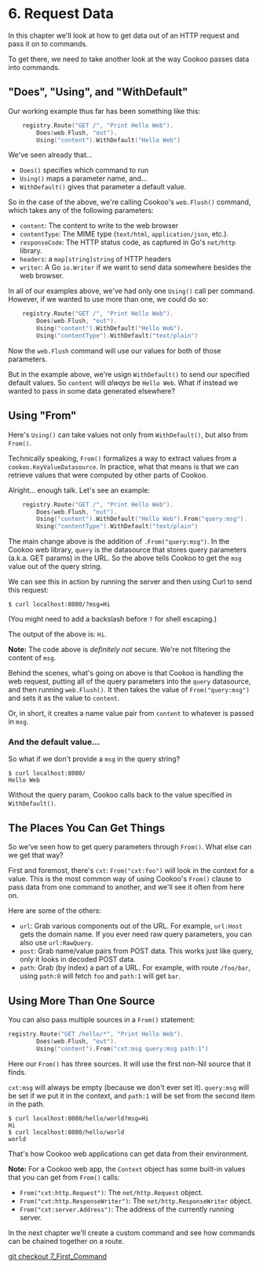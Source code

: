 # 6. Request Data

In this chapter we'll look at how to get data out of an HTTP request and
pass it on to commands.

To get there, we need to take another look at the way Cookoo passes data
into commands.

## "Does", "Using", and "WithDefault"

Our working example thus far has been something like this:

```go
	registry.Route("GET /", "Print Hello Web").
		Does(web.Flush, "out").
		Using("content").WithDefault("Hello Web")
```

We've seen already that...

* `Does()` specifies which command to run
* `Using()` maps a parameter name, and...
* `WithDefault()` gives that parameter a default value.

So in the case of the above, we're calling Cookoo's `web.Flush()`
command, which takes any of the following parameters:

* `content`: The content to write to the web browser
* `contentType`: The MIME type (`text/html`, `application/json`, etc.).
* `responseCode`: The HTTP status code, as captured in Go's `net/http`
  library.
* `headers`: a `map[string]string` of HTTP headers
* `writer`: A Go `io.Writer` if we want to send data somewhere besides
  the web browser.

In all of our examples above, we've had only one `Using()` call per
command. However, if we wanted to use more than one, we could do so:

```go
	registry.Route("GET /", "Print Hello Web").
		Does(web.Flush, "out").
		Using("content").WithDefault("Hello Web").
		Using("contentType").WithDefault("text/plain")
```

Now the `web.Flush` command will use our values for both of those
parameters.

But in the example above, we're usign `WithDefault()` to send our
specified default values. So `content` will *always* be `Hello Web`.
What if instead we wanted to pass in some data generated elsewhere?

## Using "From"

Here's `Using()` can take values not only from `WithDefault()`, but also
from `From()`.

Technically speaking, `From()` formalizes a way to extract values from a
`cookoo.KeyValueDatasource`. In practice, what that means is that we can
retrieve values that were computed by other parts of Cookoo.

Alright... enough talk. Let's see an example:

```go
	registry.Route("GET /", "Print Hello Web").
		Does(web.Flush, "out").
		Using("content").WithDefault("Hello Web").From("query:msg").
		Using("contentType").WithDefault("text/plain")
```

The main change above is the addition of `.From("query:msg")`. In the
Cookoo web library, `query` is the datasource that stores query
parameters (a.k.a. GET params) in the URL. So the above tells Cookoo to
get the `msg` value out of the query string.

We can see this in action by running the server and then using Curl to
send this request:

```
$ curl localhost:8080/?msg=Hi
```

(You might need to add a backslash before `?` for shell escaping.)

The output of the above is: `Hi`.

**Note:** The code above is *definitely not* secure. We're not filtering
the content of `msg`.

Behind the scenes, what's going on above is that Cookoo is handling the
web request, putting all of the query parameters into the `query`
datasource, and then running `web.Flush()`. It then takes the value of
`From("query:msg")` and sets it as the value to `content`.

Or, in short, it creates a name value pair from `content` to
whatever is passed in `msg`.

### And the default value...

So what if we don't provide a `msg` in the query string?

```
$ curl localhost:8080/
Hello Web
```

Without the query param, Cookoo calls back to the value specified in
`WithDefault()`.

## The Places You Can Get Things

So we've seen how to get query parameters through `From()`. What else
can we get that way?

First and foremost, there's `cxt`: `From("cxt:foo")` will look in the
context for a value. This is the most common way of using Cookoo's
`From()` clause to pass data from one command to another, and we'll see
it often from here on.

Here are some of the others:

* `url`: Grab various components out of the URL. For example, `url:Host`
  gets the domain name. If you ever need raw query parameters, you can
also use `url:RawQuery`.
* `post`: Grab name/value pairs from POST data. This works just like
  query, only it looks in decoded POST data.
* `path`: Grab (by index) a part of a URL. For example, with route
  `/foo/bar`, using `path:0` will fetch `foo` and `path:1` will get
`bar`.

## Using More Than One Source

You can also pass multiple sources in a `From()` statement:

```go
registry.Route("GET /hello/*", "Print Hello Web").
		Does(web.Flush, "out").
		Using("content").From("cxt:msg query:msg path:1")
```

Here our `From()` has three sources. It will use the first non-Nil
source that it finds.

`cxt:msg` will always be empty (because we don't ever set it).
`query:msg` will be set if we put it in the context, and `path:1` will
be set from the second item in the path.

```
$ curl localhost:8080/hello/world?msg=Hi
Hi
$ curl localhost:8080/hello/world
world
```

That's how Cookoo web applications can get data from their environment.

**Note:** For a Cookoo web app, the `Context` object has some built-in
values that you can get from `From()` calls:

* `From("cxt:http.Request")`: The `net/http.Request` object.
* `From("cxt:http.ResponseWriter")`: The `net/http.ResponseWriter` object.
* `From("cxt:server.Address")`: The address of the currently running
  server.

In the next chapter we'll create a custom command and see how commands
can be chained together on a route.

[git checkout 7_First_Command](https://github.com/Masterminds/cookoo-web-tutorial/tree/7_First_Command)
